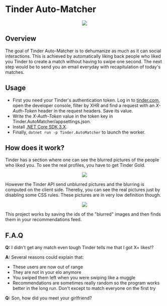# Tinder Auto-Matcher

<p align="center"><img src="https://user-images.githubusercontent.com/9092290/68415516-d6463600-0192-11ea-9820-ba391e4582f3.png"></p>

## Overview
The goal of Tinder Auto-Matcher is to dehumanize as much as it can social interactions. This is achieved by automatically
liking back people who liked you Tinder to create a match without having to swipe one second. The next step would be to
send you an email everyday with recapitulation of today's matches.

## Usage
- First you need your Tinder's authentication token. Log in to [tinder.com](https://tinder.com), open the developer console, filter by XHR
  and find a request with an _X-Auth-Token_ header in the request headers. Save its value.
- Write the _X-Auth-Token_ value in the token key in Tinder.AutoMatcher/appsettings.json.
- Install [.NET Core SDK 3.X](https://dotnet.microsoft.com/download).
- Finally, `dotnet run -p Tinder.AutoMatcher` to launch the worker.

## How does it work?
Tinder has a section where one can see the blurred pictures of the people who liked you.
To see the real profiles, you have to get Tinder Gold.
<p align="center"><img src="https://user-images.githubusercontent.com/9092290/68415518-d6463600-0192-11ea-8c1e-be4a3e32d021.jpg"></p>

However the Tinder API send unblurred pictures and the blurring is computed on the client side.
Thereby, you can see the real pictures just by disabling some CSS rules. These pictures are in very low definition though.
<p align="center"><img src="https://user-images.githubusercontent.com/9092290/68415517-d6463600-0192-11ea-8606-0e61ac9a6320.jpg"></p>

This project works by saving the ids of the "blurred" images and then finds them in your recommendations feed.

## F.A.Q
**Q:** I didn't get any match even tough Tinder tells me that I got X+ likes!?

**A:** Several reasons could explain that:
- These users are now out of range
- They are not in your elo anymore
- You swiped them left when you were swiping like a muggle
- Recommendations are sometimes really random so the program works better in the long run. Don't except to match everyone on the first try

**Q:** Son, how did you meet your girlfriend?
